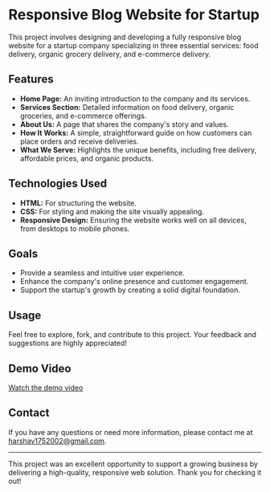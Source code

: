 # Responsive Blog Website for Startup

This project involves designing and developing a fully responsive blog website for a startup company specializing in three essential services: food delivery, organic grocery delivery, and e-commerce delivery.

## Features

- **Home Page:** An inviting introduction to the company and its services.
- **Services Section:** Detailed information on food delivery, organic groceries, and e-commerce offerings.
- **About Us:** A page that shares the company's story and values.
- **How It Works:** A simple, straightforward guide on how customers can place orders and receive deliveries.
- **What We Serve:** Highlights the unique benefits, including free delivery, affordable prices, and organic products.

## Technologies Used

- **HTML:** For structuring the website.
- **CSS:** For styling and making the site visually appealing.
- **Responsive Design:** Ensuring the website works well on all devices, from desktops to mobile phones.

## Goals

- Provide a seamless and intuitive user experience.
- Enhance the company's online presence and customer engagement.
- Support the startup's growth by creating a solid digital foundation.

## Usage

Feel free to explore, fork, and contribute to this project. Your feedback and suggestions are highly appreciated!

## Demo Video

[Watch the demo video](Moon_Web_NO_Aud.mp4)


## Contact

If you have any questions or need more information, please contact me at harshav1752002@gmail.com.

---

This project was an excellent opportunity to support a growing business by delivering a high-quality, responsive web solution. Thank you for checking it out!
